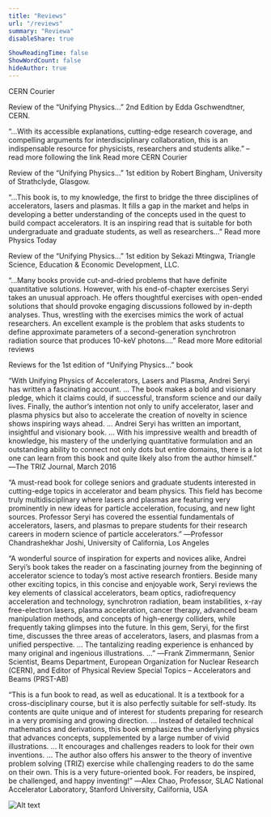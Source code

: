 ```yaml
---
title: "Reviews"
url: "/reviews"
summary: "Reviewa"
disableShare: true

ShowReadingTime: false
ShowWordCount: false
hideAuthor: true
---
```


CERN Courier

Review of the “Unifying Physics…” 2nd Edition by Edda Gschwendtner, CERN.

“…With its accessible explanations, cutting-edge research coverage, and compelling arguments for interdisciplinary collaboration, this is an indispensable resource for physicists, researchers and students alike.” – read more following the link
Read more
CERN Courier

Review of the “Unifying Physics…” 1st edition by Robert Bingham, University of Strathclyde, Glasgow.

“…This book is, to my knowledge, the first to bridge the three disciplines of accelerators, lasers and plasmas. It fills a gap in the market and helps in developing a better understanding of the concepts used in the quest to build compact accelerators. It is an inspiring read that is suitable for both undergraduate and graduate students, as well as researchers…”
Read more
Physics Today

Review of the “Unifying Physics…” 1st edition by Sekazi Mtingwa, Triangle Science, Education & Economic Development, LLC.

“…Many books provide cut-and-dried problems that have definite quantitative solutions. However, with his end-of-chapter exercises Seryi takes an unusual approach. He offers thoughtful exercises with open-ended solutions that should provoke engaging discussions followed by in-depth analyses. Thus, wrestling with the exercises mimics the work of actual researchers. An excellent example is the problem that asks students to define approximate parameters of a second-generation synchrotron radiation source that produces 10-keV photons….”
Read more
More editorial reviews

Reviews for the 1st edition of “Unifying Physics…” book

“With Unifying Physics of Accelerators, Lasers and Plasma, Andrei Seryi has written a fascinating account. … The book makes a bold and visionary pledge, which it claims could, if successful, transform science and our daily lives. Finally, the author’s intention not only to unify accelerator, laser and plasma physics but also to accelerate the creation of novelty in science shows inspiring ways ahead. … Andrei Seryi has written an important, insightful and visionary book. … With his impressive wealth and breadth of knowledge, his mastery of the underlying quantitative formulation and an outstanding ability to connect not only dots but entire domains, there is a lot one can learn from this book and quite likely also from the author himself.” ―The TRIZ Journal, March 2016

“A must-read book for college seniors and graduate students interested in cutting-edge topics in accelerator and beam physics. This field has become truly multidisciplinary where lasers and plasmas are featuring very prominently in new ideas for particle acceleration, focusing, and new light sources. Professor Seryi has covered the essential fundamentals of accelerators, lasers, and plasmas to prepare students for their research careers in modern science of particle accelerators.” ―Professor Chandrashekhar Joshi, University of California, Los Angeles

“A wonderful source of inspiration for experts and novices alike, Andrei Seryi’s book takes the reader on a fascinating journey from the beginning of accelerator science to today’s most active research frontiers. Beside many other exciting topics, in this concise and enjoyable work, Seryi reviews the key elements of classical accelerators, beam optics, radiofrequency acceleration and technology, synchrotron radiation, beam instabilities, x-ray free-electron lasers, plasma acceleration, cancer therapy, advanced beam manipulation methods, and concepts of high-energy colliders, while frequently taking glimpses into the future. In this gem, Seryi, for the first time, discusses the three areas of accelerators, lasers, and plasmas from a unified perspective. … The tantalizing reading experience is enhanced by many original and ingenious illustrations. …” ―Frank Zimmermann, Senior Scientist, Beams Department, European Organization for Nuclear Research (CERN), and Editor of Physical Review Special Topics – Accelerators and Beams (PRST-AB)

“This is a fun book to read, as well as educational. It is a textbook for a cross-disciplinary course, but it is also perfectly suitable for self-study. Its contents are quite unique and of interest for students preparing for research in a very promising and growing direction. … Instead of detailed technical mathematics and derivations, this book emphasizes the underlying physics that advances concepts, supplemented by a large number of vivid illustrations. … It encourages and challenges readers to look for their own inventions. … The author also offers his answer to the theory of inventive problem solving (TRIZ) exercise while challenging readers to do the same on their own. This is a very future-oriented book. For readers, be inspired, be challenged, and happy inventing!” ―Alex Chao, Professor, SLAC National Accelerator Laboratory, Stanford University, California, USA

![Alt text](images/diagram1.jpg)
